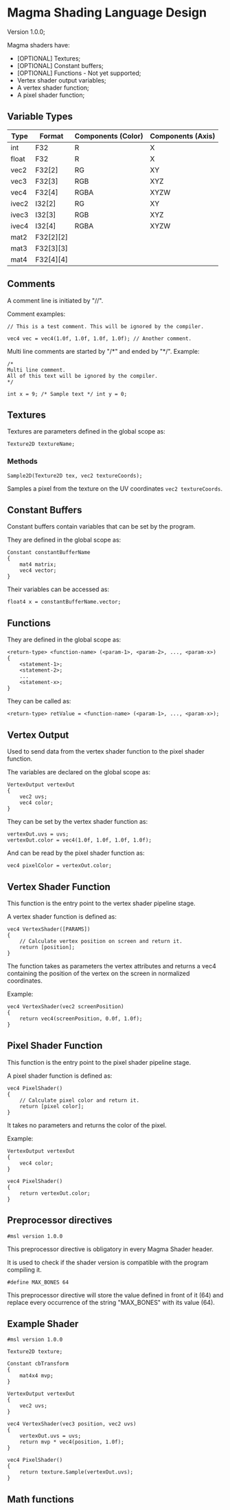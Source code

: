 # Magma Shading Language Design

Version 1.0.0;

Magma shaders have:

- [OPTIONAL] Textures;
- [OPTIONAL] Constant buffers;
- [OPTIONAL] Functions - Not yet supported;
- Vertex shader output variables;
- A vertex shader function;
- A pixel shader function;

## Variable Types

| Type  | Format     | Components (Color) | Components (Axis) |
| ----- | ---------- | ------------------ | ----------------- |
| int   | F32        | R                  | X                 |
| float | F32        | R                  | X                 |
| vec2  | F32[2]     | RG                 | XY                |
| vec3  | F32[3]     | RGB                | XYZ               |
| vec4  | F32[4]     | RGBA               | XYZW              |
| ivec2 | I32[2]     | RG                 | XY                |
| ivec3 | I32[3]     | RGB                | XYZ               |
| ivec4 | I32[4]     | RGBA               | XYZW              |
| mat2  | F32[2]\[2] |                    |                   |
| mat3  | F32[3]\[3] |                    |                   |
| mat4  | F32[4]\[4] |                    |                   |

## Comments

A comment line is initiated by "//".

Comment examples:

```
// This is a test comment. This will be ignored by the compiler.

vec4 vec = vec4(1.0f, 1.0f, 1.0f, 1.0f); // Another comment.
```

Multi line comments are started by "/\*" and ended by "\*/". Example:

```
/*
Multi line comment.
All of this text will be ignored by the compiler.
*/

int x = 9; /* Sample text */ int y = 0;
```

## Textures

Textures are parameters defined in the global scope as:

```
Texture2D textureName;
```
### Methods

```
Sample2D(Texture2D tex, vec2 textureCoords);
```

Samples a pixel from the texture on the UV coordinates `vec2 textureCoords`.

## Constant Buffers

Constant buffers contain variables that can be set by the program.

They are defined in the global scope as:

```
Constant constantBufferName
{
	mat4 matrix;
	vec4 vector;
}
```

Their variables can be accessed as:

```
float4 x = constantBufferName.vector;
```

## Functions

They are defined in the global scope as:

```
<return-type> <function-name> (<param-1>, <param-2>, ..., <param-x>)
{
	<statement-1>;
	<statement-2>;
	...
	<statement-x>;
}
```

They can be called as:
```
<return-type> retValue = <function-name> (<param-1>, ..., <param-x>);
```

## Vertex Output

Used to send data from the vertex shader function to the pixel shader function.

The variables are declared on the global scope as:

```
VertexOutput vertexOut
{
	vec2 uvs;
	vec4 color;
}
```

They can be set by the vertex shader function as:

```
vertexOut.uvs = uvs;
vertexOut.color = vec4(1.0f, 1.0f, 1.0f, 1.0f);
```

And can be read by the pixel shader function as:

```
vec4 pixelColor = vertexOut.color;
```

## Vertex Shader Function

This function is the entry point to the vertex shader pipeline stage.

A vertex shader function is defined as:

```
vec4 VertexShader([PARAMS])
{
    // Calculate vertex position on screen and return it.
    return [position];
}
```

The function takes as parameters the vertex attributes and returns a vec4 containing the position of the vertex on the screen in normalized coordinates.

Example:

```
vec4 VertexShader(vec2 screenPosition)
{
    return vec4(screenPosition, 0.0f, 1.0f);
}
```

## Pixel Shader Function

This function is the entry point to the pixel shader pipeline stage.

A pixel shader function is defined as:

```
vec4 PixelShader()
{
	// Calculate pixel color and return it.
	return [pixel color];
}
```

It takes no parameters and returns the color of the pixel.

Example:

```
VertexOutput vertexOut
{
    vec4 color;
}

vec4 PixelShader()
{
    return vertexOut.color;
}
```

## Preprocessor directives

````
#msl version 1.0.0
````



This preprocessor directive is obligatory in every Magma Shader header.

It is used to check if the shader version is compatible with the program compiling it.

```
#define MAX_BONES 64
```

 This preprocessor directive will store the value defined in front of it (64) and replace every occurrence of the string "MAX_BONES" with its value (64).

## Example Shader

```
#msl version 1.0.0

Texture2D texture;

Constant cbTransform
{
    mat4x4 mvp;
}

VertexOutput vertexOut
{
    vec2 uvs;
}

vec4 VertexShader(vec3 position, vec2 uvs)
{
	vertexOut.uvs = uvs;
	return mvp * vec4(position, 1.0f);
}

vec4 PixelShader()
{
	return texture.Sample(vertexOut.uvs);
}
```

## Math functions

